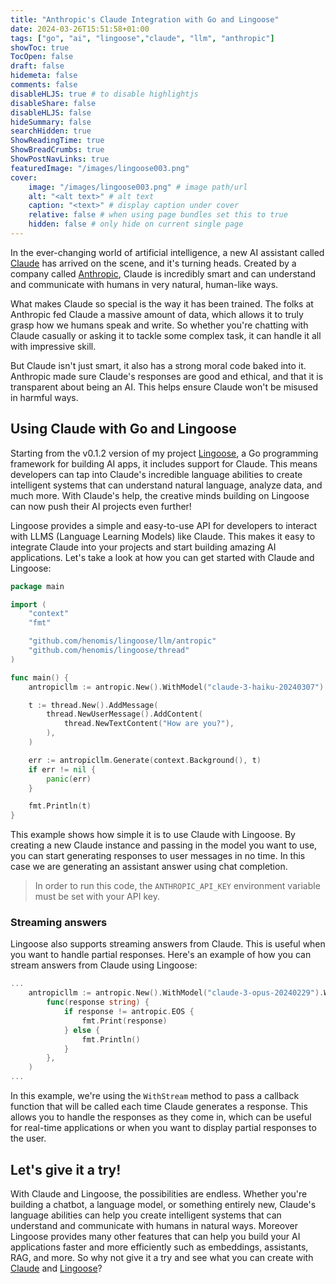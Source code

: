 ```yaml
---
title: "Anthropic's Claude Integration with Go and Lingoose"
date: 2024-03-26T15:51:58+01:00
tags: ["go", "ai", "lingoose","claude", "llm", "anthropic"]
showToc: true
TocOpen: false
draft: false
hidemeta: false
comments: false
disableHLJS: true # to disable highlightjs
disableShare: false
disableHLJS: false
hideSummary: false
searchHidden: true
ShowReadingTime: true
ShowBreadCrumbs: true
ShowPostNavLinks: true
featuredImage: "/images/lingoose003.png"
cover:
    image: "/images/lingoose003.png" # image path/url
    alt: "<alt text>" # alt text
    caption: "<text>" # display caption under cover
    relative: false # when using page bundles set this to true
    hidden: false # only hide on current single page
---
```


In the ever-changing world of artificial intelligence, a new AI assistant called [Claude](https://claude.ai/) has arrived on the scene, and it's turning heads. Created by a company called [Anthropic](https://anthropic.com/), Claude is incredibly smart and can understand and communicate with humans in very natural, human-like ways.

What makes Claude so special is the way it has been trained. The folks at Anthropic fed Claude a massive amount of data, which allows it to truly grasp how we humans speak and write. So whether you're chatting with Claude casually or asking it to tackle some complex task, it can handle it all with impressive skill.

But Claude isn't just smart, it also has a strong moral code baked into it. Anthropic made sure Claude's responses are good and ethical, and that it is transparent about being an AI. This helps ensure Claude won't be misused in harmful ways.

## Using Claude with Go and Lingoose
Starting from the v0.1.2 version of my project [Lingoose](https://lingoose.io), a Go programming framework for building AI apps, it includes support for Claude. This means developers can tap into Claude's incredible language abilities to create intelligent systems that can understand natural language, analyze data, and much more. With Claude's help, the creative minds building on Lingoose can now push their AI projects even further!

Lingoose provides a simple and easy-to-use API for developers to interact with LLMS (Language Learning Models) like Claude. This makes it easy to integrate Claude into your projects and start building amazing AI applications. Let's take a look at how you can get started with Claude and Lingoose:

```go
package main

import (
	"context"
	"fmt"

	"github.com/henomis/lingoose/llm/antropic"
	"github.com/henomis/lingoose/thread"
)

func main() {
	antropicllm := antropic.New().WithModel("claude-3-haiku-20240307")

	t := thread.New().AddMessage(
		thread.NewUserMessage().AddContent(
			thread.NewTextContent("How are you?"),
		),
	)

	err := antropicllm.Generate(context.Background(), t)
	if err != nil {
		panic(err)
	}

	fmt.Println(t)
}
```

This example shows how simple it is to use Claude with Lingoose. By creating a new Claude instance and passing in the model you want to use, you can start generating responses to user messages in no time. In this case we are generating an assistant answer using chat completion. 

> In order to run this code, the `ANTHROPIC_API_KEY` environment variable must be set with your API key.


### Streaming answers

Lingoose also supports streaming answers from Claude. This is useful when you want to handle partial responses. Here's an example of how you can stream answers from Claude using Lingoose:

```go
...
	antropicllm := antropic.New().WithModel("claude-3-opus-20240229").WithStream(
		func(response string) {
			if response != antropic.EOS {
				fmt.Print(response)
			} else {
				fmt.Println()
			}
		},
	)
...
```

In this example, we're using the `WithStream` method to pass a callback function that will be called each time Claude generates a response. This allows you to handle the responses as they come in, which can be useful for real-time applications or when you want to display partial responses to the user.

## Let's give it a try!

With Claude and Lingoose, the possibilities are endless. Whether you're building a chatbot, a language model, or something entirely new, Claude's language abilities can help you create intelligent systems that can understand and communicate with humans in natural ways. Moreover Lingoose provides many other features that can help you build your AI applications faster and more efficiently such as embeddings, assistants, RAG, and more.
So why not give it a try and see what you can create with [Claude](https://claude.ai/) and [Lingoose](https://lingoose.io)?

